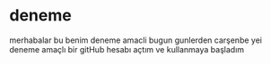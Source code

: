 # deneme
merhabalar bu benim deneme amacli 
bugun gunlerden carşenbe yei deneme amaçlı bir  gitHub hesabı açtım ve kullanmaya başladım
 
